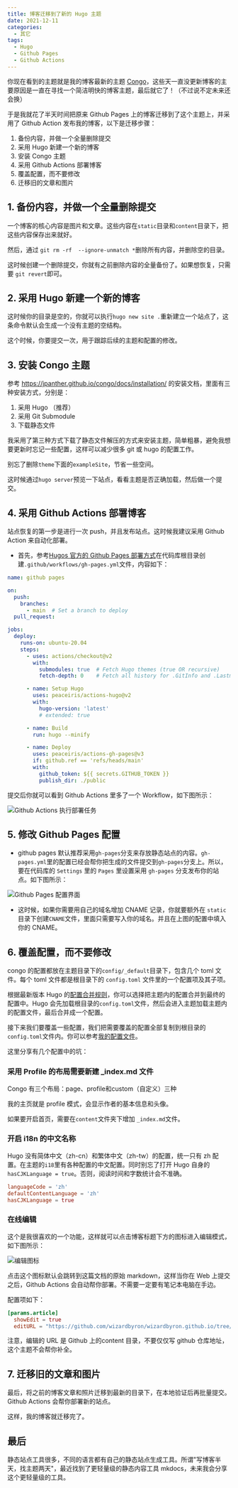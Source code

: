 ```yaml
---
title: 博客迁移到了新的 Hugo 主题
date: 2021-12-11
categories: 
  - 其它
tags:
  - Hugo
  - Github Pages
  - Github Actions
---
```


你现在看到的主题就是我的博客最新的主题 [Congo](https://jpanther.github.io/congo/)，这些天一直没更新博客的主要原因是一直在寻找一个简洁明快的博客主题，最后就它了！（不过说不定未来还会换）

于是我就花了半天时间把原来 Github Pages 上的博客迁移到了这个主题上，并采用了 Github Action 发布我的博客，以下是迁移步骤：

1. 备份内容，并做一个全量删除提交
2. 采用 Hugo 新建一个新的博客
3. 安装 Congo 主题
4. 采用 Github Actions 部署博客
5. 覆盖配置，而不要修改
6. 迁移旧的文章和图片

## 1. 备份内容，并做一个全量删除提交

一个博客的核心内容是图片和文章。这些内容在`static`目录和`content`目录下，把这些内容保存出来就好。

然后，通过 `git rm -rf  --ignore-unmatch *`删除所有内容，并删除空的目录。

这时候创建一个删除提交，你就有之前删除内容的全量备份了。如果想恢复，只需要 `git revert`即可。

## 2. 采用 Hugo 新建一个新的博客

这时候你的目录是空的，你就可以执行`hugo new site .`重新建立一个站点了，这条命令默认会生成一个没有主题的空结构。

这个时候，你要提交一次，用于跟踪后续的主题和配置的修改。

## 3. 安装 Congo 主题

参考 <https://jpanther.github.io/congo/docs/installation/> 的安装文档，里面有三种安装方式，分别是：

1. 采用 Hugo （推荐）
2. 采用 Git Submodule
3. 下载静态文件

我采用了第三种方式下载了静态文件解压的方式来安装主题，简单粗暴，避免我想要更新时忘记一些配置，这样可以减少很多 git 或 hugo 的配置工作。

别忘了删除`theme`下面的`exampleSite`，节省一些空间。

这时候通过`hugo server`预览一下站点，看看主题是否正确加载，然后做一个提交。

## 4. 采用 Github Actions 部署博客

站点恢复的第一步是进行一次 push，并且发布站点。这时候我建议采用 Github Action 来自动化部署。

* 首先，参考[Hugos 官方的 Github Pages 部署方式](https://gohugo.io/hosting-and-deployment/hosting-on-github/)在代码库根目录创建`.github/workflows/gh-pages.yml`文件，内容如下：

``` yaml
name: github pages

on:
  push:
    branches:
      - main  # Set a branch to deploy
  pull_request:

jobs:
  deploy:
    runs-on: ubuntu-20.04
    steps:
      - uses: actions/checkout@v2
        with:
          submodules: true  # Fetch Hugo themes (true OR recursive)
          fetch-depth: 0    # Fetch all history for .GitInfo and .Lastmod

      - name: Setup Hugo
        uses: peaceiris/actions-hugo@v2
        with:
          hugo-version: 'latest'
          # extended: true

      - name: Build
        run: hugo --minify

      - name: Deploy
        uses: peaceiris/actions-gh-pages@v3
        if: github.ref == 'refs/heads/main'
        with:
          github_token: ${{ secrets.GITHUB_TOKEN }}
          publish_dir: ./public
```

提交后你就可以看到 Github Actions 里多了一个 Workflow，如下图所示：

![Github Actions 执行部署任务](/img/post/20211211/gh-actions.png)

## 5. 修改 Github Pages 配置

* github pages 默认推荐采用`gh-pages`分支来存放静态站点的内容。`gh-pages.yml`里的配置已经会帮你把生成的文件提交到`gh-pages`分支上。所以，要在代码库的 `Settings` 里的 `Pages` 里设置采用 `gh-pages` 分支发布你的站点。如下图所示：

![Github Pages 配置界面](/img/post/20211211/gh-pages-settings.png)

* 这时候，如果你需要用自己的域名增加 CNAME 记录，你就要额外在 `static`目录下创建`CNAME`文件，里面只需要写入你的域名。并且在上图的配置中填入你的 CNAME。

## 6. 覆盖配置，而不要修改

congo 的配置都放在主题目录下的`config/_default`目录下，包含几个 toml 文件。每个 toml 文件都是根目录下的 `config.toml` 文件里的一个配置项及其子项。

根据最新版本 Hugo 的[配置合并规则](https://gohugo.io/getting-started/configuration/#merge-configuration-from-themes)，你可以选择把主题内的配置合并到最终的配置中。Hugo 会先加载根目录的`config.toml`文件，然后会进入主题加载主题内的配置文件，最后合并成一个配置。

接下来我们要覆盖一些配置，我们把需要覆盖的配置全部复制到根目录的`config.toml`文件内。你可以参考[我的配置文件](https://github.com/wizardbyron/wizardbyron.github.io/blob/main/config.toml)。

这里分享有几个配置中的坑：

### 采用 Profile 的布局需要新建 _index.md 文件

Congo 有三个布局：page、profile和custom（自定义）三种

我的主页就是 profile 模式，会显示作者的基本信息和头像。

如果要开启首页，需要在`content`文件夹下增加 `_index.md`文件。

### 开启 i18n 的中文名称

Hugo 没有简体中文（zh-cn）和繁体中文（zh-tw）的配置，统一只有 zh 配置。在主题的`i18`里有各种配置的中文配置。同时别忘了打开 Hugo 自身的`hasCJKLanguage = true`。否则，阅读时间和字数统计会不准确。

```toml
languageCode = 'zh'
defaultContentLanguage = 'zh'
hasCJKLanguage = true
```

### 在线编辑

这个是我很喜欢的一个功能，这样就可以点击博客标题下方的图标进入编辑模式，如下图所示：

![编辑图标](/img/post/20211211/edit-icon.png)

点击这个图标默认会跳转到这篇文档的原始 markdown，这样当你在 Web 上提交之后，Github Actions 会自动帮你部署。不需要一定要有笔记本电脑在手边。

配置项如下：

``` toml
[params.article]
  showEdit = true
  editURL = "https://github.com/wizardbyron/wizardbyron.github.io/tree/main/content"
```

注意，编辑的 URL 是 Github 上的content 目录，不要仅仅写 github 仓库地址，这个主题不会帮你补全。

## 7. 迁移旧的文章和图片

最后，将之前的博客文章和照片迁移到最新的目录下，在本地验证后再批量提交。Github Actions 会帮你部署新的站点。

这样，我的博客就迁移完了。

## 最后

静态站点工具很多，不同的语言都有自己的静态站点生成工具。所谓"写博客半天，找主题两天"，最近找到了更轻量级的静态内容工具 mkdocs，未来我会分享这个更轻量级的工具。

